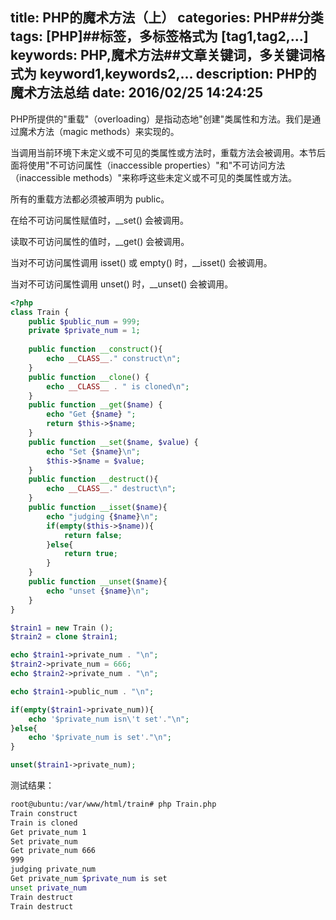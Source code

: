 title: PHP的魔术方法（上）
categories: PHP##分类
tags: [PHP]##标签，多标签格式为 [tag1,tag2,...]
keywords: PHP,魔术方法##文章关键词，多关键词格式为 keyword1,keywords2,...
description: PHP的魔术方法总结
date: 2016/02/25 14:24:25 
---
PHP所提供的"重载"（overloading）是指动态地"创建"类属性和方法。我们是通过魔术方法（magic methods）来实现的。

当调用当前环境下未定义或不可见的类属性或方法时，重载方法会被调用。本节后面将使用"不可访问属性（inaccessible properties）"和"不可访问方法（inaccessible methods）"来称呼这些未定义或不可见的类属性或方法。

所有的重载方法都必须被声明为 public。

在给不可访问属性赋值时，__set() 会被调用。

读取不可访问属性的值时，__get() 会被调用。

当对不可访问属性调用 isset() 或 empty() 时，__isset() 会被调用。

当对不可访问属性调用 unset() 时，__unset() 会被调用。

<!--more-->

``` php
<?php
class Train {
	public $public_num = 999;
	private $private_num = 1;
	
	public function __construct(){
		echo __CLASS__." construct\n";
	}
	public function __clone() {
		echo __CLASS__ . " is cloned\n";
	}
	public function __get($name) {
		echo "Get {$name} ";
		return $this->$name;
	}
	public function __set($name, $value) {
		echo "Set {$name}\n";
		$this->$name = $value;
	}
	public function __destruct(){
		echo __CLASS__." destruct\n";
	}
	public function __isset($name){
		echo "judging {$name}\n";
		if(empty($this->$name)){
			return false;
		}else{
			return true;
		}
	}
	public function __unset($name){
		echo "unset {$name}\n";
	}
}

$train1 = new Train ();
$train2 = clone $train1;

echo $train1->private_num . "\n";
$train2->private_num = 666;
echo $train2->private_num . "\n";

echo $train1->public_num . "\n";

if(empty($train1->private_num)){
	echo '$private_num isn\'t set'."\n";
}else{
	echo '$private_num is set'."\n";
}

unset($train1->private_num);
``` 

测试结果：
``` bash
root@ubuntu:/var/www/html/train# php Train.php 
Train construct
Train is cloned
Get private_num 1
Set private_num
Get private_num 666
999
judging private_num
Get private_num $private_num is set
unset private_num
Train destruct
Train destruct
``` 